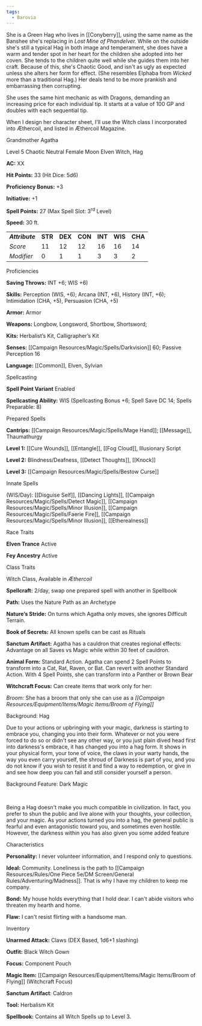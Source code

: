 ```yaml
---
tags:
  - Barovia
---
```


She is a Green Hag who lives in [[Conyberry]], using the same name as the Banshee she's replacing in *Lost Mine of Phandelver.* While on the outside she's still a typical Hag in both image and temperament, she does have a warm and tender spot in her heart for the children she adopted into her coven. She tends to the children quite well while she guides them into her craft. Because of this, she's Chaotic Good, and isn't as ugly as expected unless she alters her form for effect. (She resembles Elphaba from *Wicked* more than a traditional Hag.) Her deals tend to be more prankish and embarrassing then corrupting.


She uses the same hint mechanic as with Dragons, demanding an increasing price for each individual tip. It starts at a value of 100 GP and doubles with each sequential tip.

When I design her character sheet, I'll use the Witch class I incorporated into Æthercoil, and listed in Æthercoil Magazine.

Grandmother Agatha

Level 5 Chaotic Neutral Female Moon Elven Witch, Hag

**AC:** XX

**Hit Points:** 33 (Hit Dice: 5d6)

**Proficiency Bonus:** +3

**Initiative:** +1

**Spell Points:** 27 (Max Spell Slot: 3<sup>rd</sup> Level)

**Speed:** 30 ft.

|                 |         |         |         |         |         |         |
|-----------------|---------|---------|---------|---------|---------|---------|
| ***Attribute*** | **STR** | **DEX** | **CON** | **INT** | **WIS** | **CHA** |
| *Score*         | 11      | 12      | 12      | 16      | 16      | 14      |
| *Modifier*      | 0       | 1       | 1       | 3       | 3       | 2       |

Proficiencies

**Saving Throws:** INT +6; WIS +6)

**Skills:** Perception (WIS, +6); Arcana (INT, +6), History (INT, +6); Intimidation (CHA, +5), Persuasion (CHA, +5)

**Armor:** Armor

**Weapons:** Longbow, Longsword, Shortbow, Shortsword;

**Kits:** Herbalist’s Kit, Calligrapher’s Kit

**Senses:** [[Campaign Resources/Magic/Spells/Darkvision]] 60; Passive Perception 16

**Language:** [[Common]], Elven, Sylvian

Spellcasting

**Spell Point Variant** Enabled

**Spellcasting Ability:** WIS (Spellcasting Bonus +6; Spell Save DC 14; Spells Preparable: 8)

Prepared Spells

**Cantrips:** [[Campaign Resources/Magic/Spells/Mage Hand]]; [[Message]], Thaumathurgy

**Level 1:** [[Cure Wounds]], [[Entangle]], [[Fog Cloud]], Illusionary Script

**Level 2:** Blindness/Deafness, [[Detect Thoughts]], [[Knock]]

**Level 3:** [[Campaign Resources/Magic/Spells/Bestow Curse]]

Innate Spells

(WIS/Day): [[Disguise Self]], [[Dancing Lights]], [[Campaign Resources/Magic/Spells/Detect Magic]], [[Campaign Resources/Magic/Spells/Minor Illusion]], [[Campaign Resources/Magic/Spells/Faerie Fire]], [[Campaign Resources/Magic/Spells/Minor Illusion]], [[Etherealness]]

Race Traits

**Elven Trance** Active

**Fey Ancestry** Active

Class Traits

Witch Class, Available in *Æthercoil*

**Spellcraft:** 2/day, swap one prepared spell with another in Spellbook

**Path:** Uses the Nature Path as an Archetype

**Nature’s Stride:** On turns which Agatha only moves, she ignores Difficult Terrain.

**Book of Secrets:** All known spells can be cast as Rituals

**Sanctum Artifact:** Agatha has a cauldron that creates regional effects: Advantage on all Saves vs Magic while within 30 feet of cauldron.

**Animal Form:** Standard Action. Agatha can spend 2 Spell Points to transform into a Cat, Rat, Raven, or Bat. Can revert with another Standard Action. With 4 Spell Points, she can transform into a Panther or Brown Bear

**Witchcraft Focus:** Can create items that work only for her:

*Broom:* She has a broom that only she can use as a *[[Campaign Resources/Equipment/Items/Magic Items/Broom of Flying]]*

Background: Hag

Due to your actions or upbringing with your magic, darkness is starting to embrace you, changing you into their form. Whatever or not you were forced to do so or didn't see any other way, or you just plain dived head first into darkness's embrace, it has changed you into a hag form. It shows in your physical form, your tone of voice, the claws in your warty hands, the way you even carry yourself, the shroud of Darkness is part of you, and you do not know if you wish to resist it and find a way to redemption, or give in and see how deep you can fall and still consider yourself a person.

Background Feature: Dark Magic

 

Being a Hag doesn't make you much compatible in civilization. In fact, you prefer to shun the public and live alone with your thoughts, your collection, and your magic. As your actions turned you into a hag, the general public is fearful and even antagonistic toward you, and sometimes even hostile. However, the darkness within you has also given you some added feature

Characteristics

**Personality:** I never volunteer information, and I respond only to questions.

**Ideal:** Community. Loneliness is the path to [[Campaign Resources/Rules/One Piece 5e/DM Screen/General Rules/Adventuring/Madness]]. That is why I have my children to keep me company.

**Bond:** My house holds everything that I hold dear. I can't abide visitors who threaten my hearth and home.

**Flaw:** I can't resist flirting with a handsome man.

Inventory

**Unarmed Attack:** Claws (DEX Based, 1d6+1 slashing)

**Outfit:** Black Witch Gown

**Focus:** Component Pouch

**Magic Item:** [[Campaign Resources/Equipment/Items/Magic Items/Broom of Flying]] (Witchcraft Focus)

**Sanctum Artifact**: Caldron

**Tool:** Herbalism Kit

**Spellbook:** Contains all Witch Spells up to Level 3.

 
